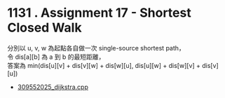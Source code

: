 # 1131 . Assignment 17 - Shortest Closed Walk

分別以 u, v, w 為起點各自做一次 single-source shortest path，  
令 dis\[a\]\[b\] 為 a 到 b 的最短距離，  
答案為 min(dis\[u\]\[v\] + dis\[v\]\[w\] + dis\[w\]\[u\], dis\[u\]\[w\] + dis\[w\]\[v\] + dis\[v\]\[u\])  

- [309552025_dijkstra.cpp](submissions/accepted/309552025_dijkstra.cpp)